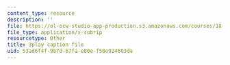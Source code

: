 ```yaml
---
content_type: resource
description: ''
file: https://ol-ocw-studio-app-production.s3.amazonaws.com/courses/18-01sc-single-variable-calculus-fall-2010/53ad6f4f9b7d67fae00ef50e924603da_1cejTnuMo1Y.srt
file_type: application/x-subrip
resourcetype: Other
title: 3play caption file
uid: 53ad6f4f-9b7d-67fa-e00e-f50e924603da
---
```

